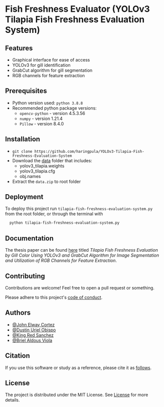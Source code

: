 # Fish Freshness Evaluator (YOLOv3 Tilapia Fish Freshness Evaluation System)

## Features

- Graphical interface for ease of access
- YOLOv3 for gill identification
- GrabCut algorithm for gill segmentation
- RGB channels for feature extraction

## Prerequisites

- Python version used: `python 3.8.8`
- Recommended python package versions:
  - `opencv-python` - version 4.5.3.56
  - `numpy` - version 1.21.4
  - `Pillow` - version 8.4.0

## Installation

- `git clone https://github.com/haringpula/YOLOv3-Tilapia-Fish-Freshness-Evaluation-System`
- Download the [data](https://drive.google.com/drive/folders/13HtjeKef48g6G3THhFDoh-xxKX5PUzbo?usp=share_link) folder that includes:
  - yolov3_tilapia.weights
  - yolov3_tilapia.cfg
  - obj.names
- Extract the `data.zip` to root folder

## Deployment

To deploy this project run `tilapia-fish-freshness-evaluation-system.py` from the root folder, or through the terminal with

```bash
  python tilapia-fish-freshness-evaluation-system.py
```

## Documentation

The thesis paper can be found [here](Thesis-Manuscript.pdf) titled *Tilapia Fish Freshness Evaluation by Gill Color Using YOLOv3 and GrabCut Algorithm for Image Segmentation and Utilization of RGB Channels for Feature Extraction*.

## Contributing

Contributions are welcome! Feel free to open a pull request or something.

Please adhere to this project's [code of conduct](CODE_OF_CONDUCT.md).

## Authors

- [@John Elway Cortez](https://github.com/Evrouin)
- [@Dustin Uriel Obispo](https://github.com/haringpula/YOLOv3-Tilapia-Fish-Freshness-Evaluation-System)
- [@King Red Sanchez](https://github.com/haringpula)
- [@Briel Aldous Viola](https://github.com/haringpula/YOLOv3-Tilapia-Fish-Freshness-Evaluation-System)

## Citation

If you use this software or study as a reference, please cite it as [follows](CITATION.cff).

## License

The project is distributed under the MIT License. See [License](LICENSE.txt) for more details.
